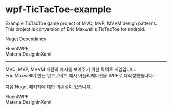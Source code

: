 # wpf-TicTacToe-example
Example TicTacToe game project of MVC, MVP, MVVM design patterns.  
This project is conversion of Eric Maxwell's TicTacToe for android.

Nuget Dependancy

FluentWPF  
MaterialDesignInXaml

---

MVC, MVP, MVVM 패턴의 예시를 보여주기 위한 틱택토 게임입니다.  
Eric Maxwell이 만든 안드로이드 예시 어플리케이션을 WPF로 재작성했습니다.

다음 Nuget 패키지에 대한 의존성이 있습니다.

FluentWPF  
MaterialDesignInXaml
